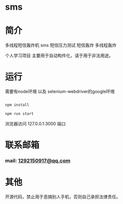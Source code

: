 
# sms

# 简介

多线程短信轰炸机 sms 短信压力测试 短信轰炸 多线程轰炸

个人学习项目 主要用于自动构件化，请于用于非法用途。

# 运行

需要有node环境 以及 selenium-webdriver的google环境

```javascript

npm install 

npm run start

```

浏览器访问 127.0.0.1:3000  端口


# 联系邮箱  

### mail: 1292150917@qq.com

# 其他

开源代码，禁止用于恶搞别人手机，否则自己承担法律责任。